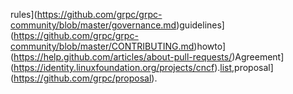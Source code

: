 rules](https://github.com/grpc/grpc-community/blob/master/governance.md)guidelines](https://github.com/grpc/grpc-community/blob/master/CONTRIBUTING.md)howto](https://help.github.com/articles/about-pull-requests/)Agreement](https://identity.linuxfoundation.org/projects/cncf).[list](https://godoc.org/google.golang.org/grpc?imports),proposal](https://github.com/grpc/proposal).